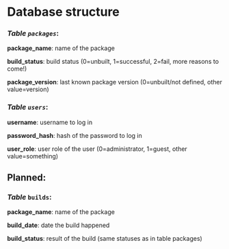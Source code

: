 # Database structure

### _Table `packages`_:
__package_name__: name of the package

__build_status__: build status (0=unbuilt, 1=successful, 2=fail, more reasons to come!)

__package_version__: last known package version (0=unbuilt/not defined, other value=version)


### _Table `users`_:
__username__: username to log in

__password_hash__: hash of the password to log in

__user_role__: user role of the user (0=administrator, 1=guest, other value=something)

## Planned:
### _Table_ `builds`:
__package_name__: name of the package

__build_date__: date the build happened

__build_status__: result of the build (same statuses as in table packages)